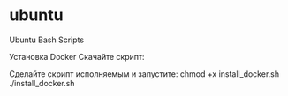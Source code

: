 # ubuntu
Ubuntu Bash Scripts



Установка Docker
Скачайте скрипт:

Сделайте скрипт исполняемым и запустите:
chmod +x install_docker.sh
./install_docker.sh
